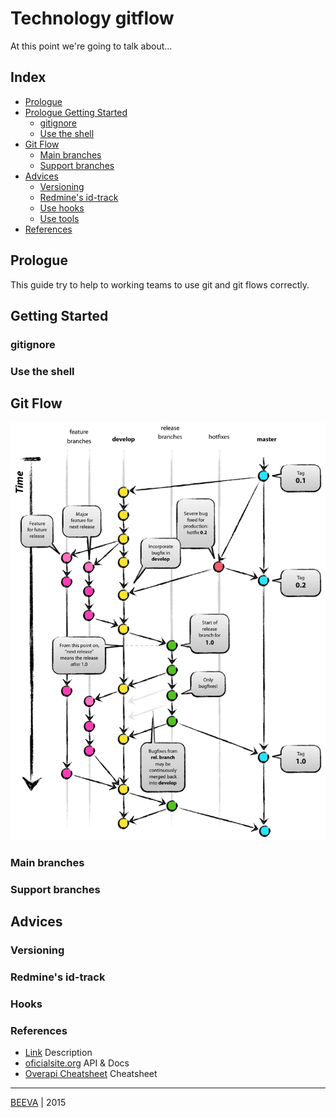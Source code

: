 # Technology gitflow
At this point we're going to talk about...

## Index

* [Prologue](#prologue)
* [Prologue Getting Started](#getting-started)
	* [gitignore](#gitignore)
	* [Use the shell](#use-the-shell)
* [Git Flow](#git-flow)
	* [Main branches](#main-branches)
	* [Support branches](#support-branches)
* [Advices](#advices)
	* [Versioning](#versioning)
	* [Redmine's id-track](#id-track)
	* [Use hooks](#use-hooks)
	* [Use tools](#use-tools)
* [References](#references)


## Prologue
This guide try to help to working teams to use git and git flows correctly.

## Getting Started
### gitignore
### Use the shell
## Git Flow
 ![alt text](static/gitflow.png "GIT FLOW GRAPH")
### Main branches
### Support branches
## Advices
### Versioning
### Redmine's id-track
### Hooks

### References

* [Link](http://www.url.to) Description
* [oficialsite.org](http://www.oficialwebsite.org) API & Docs
* [Overapi Cheatsheet](http://overapi.com/example/) Cheatsheet

___

[BEEVA](http://www.beeva.com) | 2015
